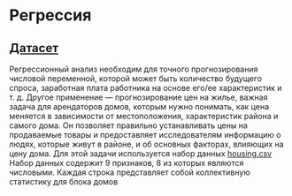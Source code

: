 Регрессия
=====================

[Датасет](https://www.kaggle.com/datasets/camnugent/california-housing-prices)
-----------------------------------

Регрессионный анализ необходим для точного прогнозирования числовой переменной, которой может быть
количество будущего спроса, заработная плата работника на основе его/ее характеристик и т. д. Другое
применение — прогнозирование цен на жилье, важная задача для арендаторов домов, которым нужно понимать,
как цена меняется в зависимости от местоположения, характеристик района и самого дома. Он позволяет правильно устанавливать
цены на продаваемые товары и предоставляет исследователям информацию о людях, которые живут в
районе, и об основных факторах, влияющих на цену дома. Для этой задачи используется набор данных [housing.csv](https://github.com/dariya2019/Project/blob/main/housing.csv)
Набор данных содержит 9 признаков, 8 из которых являются числовыми. Каждая строка представляет собой коллективную статистику
для блока домов
